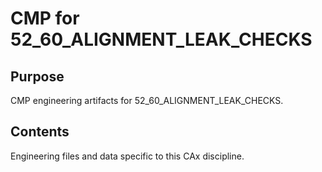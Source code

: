 # CMP for 52_60_ALIGNMENT_LEAK_CHECKS

## Purpose
CMP engineering artifacts for 52_60_ALIGNMENT_LEAK_CHECKS.

## Contents
Engineering files and data specific to this CAx discipline.

